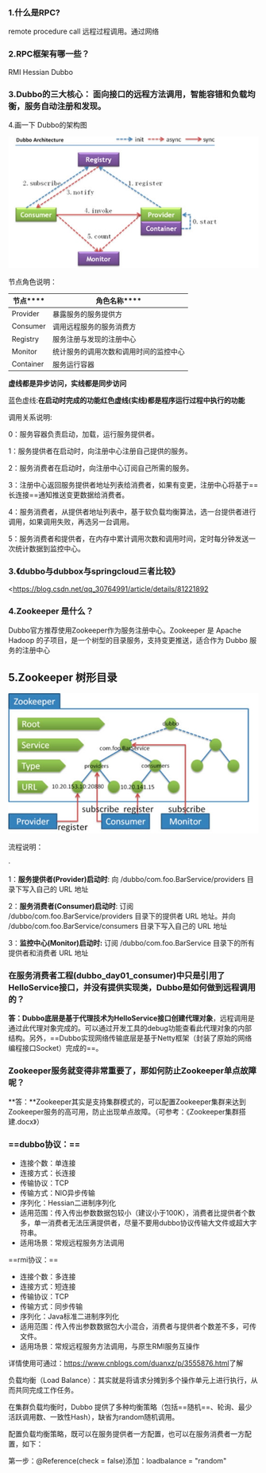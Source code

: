 ### 1.什么是RPC?

remote procedure call  远程过程调用。通过网络

### 2.RPC框架有哪一些？

 RMI  Hessian   Dubbo

### 3.Dubbo的三大核心： 面向接口的远程方法调用，智能容错和负载均衡，服务自动注册和发现。

4.画一下 Dubbo的架构图

![](.\img\Dubbo架构图.png)

节点角色说明：

| **节点****** | **角色名称******                       |
| ------------ | -------------------------------------- |
| Provider     | 暴露服务的服务提供方                   |
| Consumer     | 调用远程服务的服务消费方               |
| Registry     | 服务注册与发现的注册中心               |
| Monitor      | 统计服务的调用次数和调用时间的监控中心 |
| Container    | 服务运行容器                           |

**虚线都是异步访问，实线都是同步访问**

蓝色虚线:**在启动时完成的功能红色虚线(实线)都是程序运行过程中执行的功能**

调用关系说明:

0：服务容器负责启动，加载，运行服务提供者。

1：服务提供者在启动时，向注册中心注册自己提供的服务。

2：服务消费者在启动时，向注册中心订阅自己所需的服务。

3：注册中心返回服务提供者地址列表给消费者，如果有变更，注册中心将基于==长连接==通知推送变更数据给消费者。

4：服务消费者，从提供者地址列表中，基于软负载均衡算法，选一台提供者进行调用，如果调用失败，再选另一台调用。

5：服务消费者和提供者，在内存中累计调用次数和调用时间，定时每分钟发送一次统计数据到监控中心。

### 3.《dubbo与dubbox与springcloud三者比较》

<https://blog.csdn.net/qq_30764991/article/details/81221892

### 4.Zookeeper 是什么？

Dubbo官方推荐使用Zookeeper作为服务注册中心。Zookeeper 是 Apache Hadoop 的子项目，是一个树型的目录服务，支持变更推送，适合作为 Dubbo 服务的注册中心

## 5.Zookeeper 树形目录

![](.\img\Zookeeper树形目录.png)

流程说明：

· 

1：**服务提供者(Provider)启动时**: 向 /dubbo/com.foo.BarService/providers 目录下写入自己的 URL 地址

2：**服务消费者(Consumer)启动时**: 订阅 /dubbo/com.foo.BarService/providers 目录下的提供者 URL 地址。并向 /dubbo/com.foo.BarService/consumers 目录下写入自己的 URL 地址

3：**监控中心(Monitor)启动时:** 订阅 /dubbo/com.foo.BarService 目录下的所有提供者和消费者 URL 地址



### 在服务消费者工程(dubbo_day01_consumer)中只是引用了HelloService接口，并没有提供实现类，Dubbo是如何做到远程调用的？

**答：**Dubbo底层是基于**代理技术为HelloService接口创建代理对象**，远程调用是通过此代理对象完成的。可以通过开发工具的debug功能查看此代理对象的内部结构。另外，==Dubbo实现网络传输底层是基于Netty框架（封装了原始的网络编程接口Socket）完成的==。

### Zookeeper服务就变得非常重要了，那如何防止Zookeeper单点故障呢？

**答：**Zookeeper其实是支持集群模式的，可以配置Zookeeper集群来达到Zookeeper服务的高可用，防止出现单点故障。（可参考：《Zookeeper集群搭建.docx》）

###  ==dubbo协议：==

- 连接个数：单连接
- 连接方式：长连接
- 传输协议：TCP
- 传输方式：NIO异步传输
- 序列化：Hessian二进制序列化
- 适用范围：传入传出参数数据包较小（建议小于100K），消费者比提供者个数多，单一消费者无法压满提供者，尽量不要用dubbo协议传输大文件或超大字符串。
- 适用场景：常规远程服务方法调用

==rmi协议：==

- 连接个数：多连接
- 连接方式：短连接
- 传输协议：TCP
- 传输方式：同步传输
- 序列化：Java标准二进制序列化
- 适用范围：传入传出参数数据包大小混合，消费者与提供者个数差不多，可传文件。
- 适用场景：常规远程服务方法调用，与原生RMI服务互操作

详情使用可通过：<https://www.cnblogs.com/duanxz/p/3555876.html>了解

负载均衡（Load Balance）：其实就是将请求分摊到多个操作单元上进行执行，从而共同完成工作任务。

在集群负载均衡时，Dubbo 提供了多种均衡策略（包括==随机==、轮询、最少活跃调用数、一致性Hash），缺省为random随机调用。

配置负载均衡策略，既可以在服务提供者一方配置，也可以在服务消费者一方配置，如下：

第一步：@Reference(check = false)添加：loadbalance = "random"